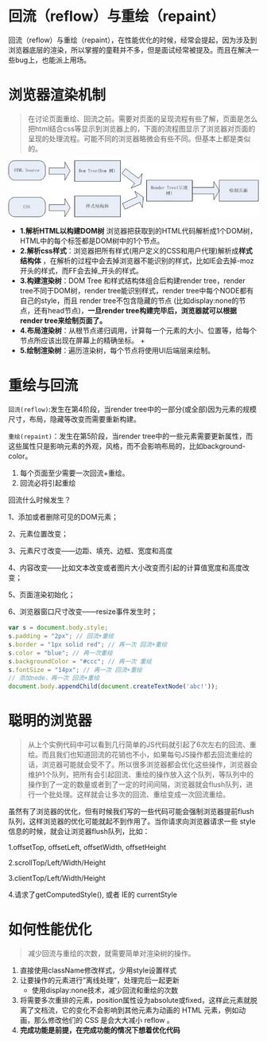 # 回流（reflow）与重绘（repaint）

回流（reflow）与重绘（repaint），在性能优化的时候，经常会提起，因为涉及到浏览器底层的渲染，所以掌握的童鞋并不多，但是面试经常被提及。而且在解决一些bug上，也能派上用场。





# 浏览器渲染机制

> 在讨论页面重绘、回流之前。需要对页面的呈现流程有些了解，页面是怎么把html结合css等显示到浏览器上的，下面的流程图显示了浏览器对页面的呈现的处理流程。可能不同的浏览器略微会有些不同。但基本上都是类似的。

<img src="./images/01.jpg">



+ **1.解析HTML以构建DOM树** 浏览器把获取到的HTML代码解析成1个DOM树，HTML中的每个标签都是DOM树中的1个节点。
+ **2.解析css样式**：浏览器把所有样式(用户定义的CSS和用户代理)解析成**样式结构体** ，在解析的过程中会去掉浏览器不能识别的样式，比如IE会去掉-moz开头的样式，而FF会去掉_开头的样式。
+ **3.构建渲染树**：DOM Tree 和样式结构体组合后构建render tree，render tree不同于DOM树，render tree能识别样式，render tree中每个NODE都有自己的style，而且 render tree不包含隐藏的节点 (比如display:none的节点，还有head节点)，**一旦render tree构建完毕后，浏览器就可以根据render tree来绘制页面了。** 
+ **4.布局渲染树**：从根节点递归调用，计算每一个元素的大小、位置等，给每个节点所应该出现在屏幕上的精确坐标。 +
+ **5.绘制渲染树**：遍历渲染树，每个节点将使用UI后端层来绘制。



# 重绘与回流

`回流(reflow)`:发生在第4阶段，当render tree中的一部分(或全部)因为元素的规模尺寸，布局，隐藏等改变而需要重新构建。

`重绘(repaint)`：发生在第5阶段，当render tree中的一些元素需要更新属性，而这些属性只是影响元素的外观，风格，而不会影响布局的，比如background-color。



1. 每个页面至少需要一次回流+重绘。
2. 回流必将引起重绘



回流什么时候发生？

1、添加或者删除可见的DOM元素；

2、元素位置改变；

3、元素尺寸改变——边距、填充、边框、宽度和高度

4、内容改变——比如文本改变或者图片大小改变而引起的计算值宽度和高度改变；

5、页面渲染初始化；

6、浏览器窗口尺寸改变——resize事件发生时；



```javascript
var s = document.body.style;
s.padding = "2px"; // 回流+重绘
s.border = "1px solid red"; // 再一次 回流+重绘
s.color = "blue"; // 再一次重绘
s.backgroundColor = "#ccc"; // 再一次 重绘
s.fontSize = "14px"; // 再一次 回流+重绘
// 添加node，再一次 回流+重绘
document.body.appendChild(document.createTextNode('abc!'));
```



# 聪明的浏览器

> 从上个实例代码中可以看到几行简单的JS代码就引起了6次左右的回流、重绘。而且我们也知道回流的花销也不小，如果每句JS操作都去回流重绘的话，浏览器可能就会受不了。所以很多浏览器都会优化这些操作，浏览器会维护1个队列，把所有会引起回流、重绘的操作放入这个队列，等队列中的操作到了一定的数量或者到了一定的时间间隔，浏览器就会flush队列，进行一个批处理。这样就会让多次的回流、重绘变成一次回流重绘。



虽然有了浏览器的优化，但有时候我们写的一些代码可能会强制浏览器提前flush队列，这样浏览器的优化可能就起不到作用了。当你请求向浏览器请求一些 style信息的时候，就会让浏览器flush队列，比如：

1.offsetTop, offsetLeft, offsetWidth, offsetHeight

2.scrollTop/Left/Width/Height

3.clientTop/Left/Width/Height

4.请求了getComputedStyle(), 或者 IE的 currentStyle



# 如何性能优化

> 减少回流与重绘的次数，就需要简单对渲染树的操作。

1. 直接使用className修改样式，少用style设置样式
2. 让要操作的元素进行”离线处理”，处理完后一起更新 
   + 使用display:none技术，减少回流和重绘的次数
3. 将需要多次重排的元素，position属性设为absolute或fixed，这样此元素就脱离了文档流，它的变化不会影响到其他元素为动画的 HTML 元素，例如动画，那么修改他们的 CSS 是会大大减小 reflow 。
4. **完成功能是前提，在完成功能的情况下想着优化代码** 

